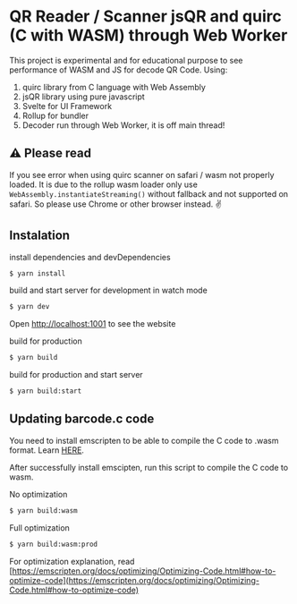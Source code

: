 # QR Reader / Scanner jsQR and quirc (C with WASM) through Web Worker

This project is experimental and for educational purpose to see performance of WASM and JS for decode QR Code. Using:

1. quirc library from C language with Web Assembly
2. jsQR library using pure javascript
3. Svelte for UI Framework
4. Rollup for bundler
5. Decoder run through Web Worker, it is off main thread!

## :warning: Please read
If you see error when using quirc scanner on safari / wasm not properly loaded. It is due to the rollup wasm loader only use `WebAssembly.instantiateStreaming()` without fallback and not supported on safari. So please use Chrome or other browser instead. :v:

## Instalation

install dependencies and devDependencies
```sh
$ yarn install
```

build and start server for development in watch mode
```sh
$ yarn dev
```

Open [http://localhost:1001](http://localhost:1001) to see the website

build for production
```sh
$ yarn build
```

build for production and start server
```sh
$ yarn build:start
```

## Updating barcode.c code
You need to install emscripten to be able to compile the C code to .wasm format. Learn [HERE](https://emscripten.org/docs/getting_started/downloads.html).

After successfully install emscipten, run this script to compile the C code to wasm.

No optimization 
```sh
$ yarn build:wasm
```

Full optimization 
```sh
$ yarn build:wasm:prod
```

For optimization explanation, read [https://emscripten.org/docs/optimizing/Optimizing-Code.html#how-to-optimize-code](https://emscripten.org/docs/optimizing/Optimizing-Code.html#how-to-optimize-code)